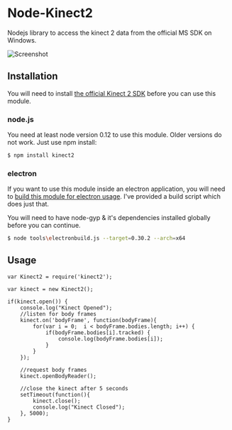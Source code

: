 # Node-Kinect2

Nodejs library to access the kinect 2 data from the official MS SDK on Windows.

![Screenshot](https://raw.githubusercontent.com/wouterverweirder/node-kinect2/master/node-kinect2-skeleton.png)

## Installation

You will need to install [the official Kinect 2 SDK](https://www.microsoft.com/en-us/download/details.aspx?id=44561) before you can use this module.

### node.js

You need at least node version 0.12 to use this module. Older versions do not work. Just use npm install:

``` bash
$ npm install kinect2
```

### electron

If you want to use this module inside an electron application, you will need to [build this module for electron usage](https://github.com/atom/electron/blob/master/docs/tutorial/using-native-node-modules.md). I've provided a build script which does just that.

You will need to have node-gyp & it's dependencies installed globally before you can continue.

``` bash
$ node tools\electronbuild.js --target=0.30.2 --arch=x64
```

## Usage

```
var Kinect2 = require('kinect2');

var kinect = new Kinect2();

if(kinect.open()) {
	console.log("Kinect Opened");
	//listen for body frames
	kinect.on('bodyFrame', function(bodyFrame){
		for(var i = 0;  i < bodyFrame.bodies.length; i++) {
			if(bodyFrame.bodies[i].tracked) {
				console.log(bodyFrame.bodies[i]);
			}
		}
	});

	//request body frames
	kinect.openBodyReader();

	//close the kinect after 5 seconds
	setTimeout(function(){
		kinect.close();
		console.log("Kinect Closed");
	}, 5000);
}
```
